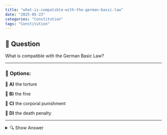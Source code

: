 ```yaml
---
title: "what-is-compatible-with-the-german-basic-law"
date: "2025-05-23"
categories: "Constitution"
tags: "Constitution"
---
```


## 📌 **Question**

What is compatible with the German Basic Law?



---

### 📝 **Options:**

🔘 **A)** the torture

🔘 **B)** the fine

🔘 **C)** the corporal punishment

🔘 **D)** the death penalty

---

<details>
  <summary>🔍 Show Answer</summary>

  <p>
💡  <b>Correct Answer:</b>  b
  </p>
  <p>
    📖<b>Explanation:</b>
    
  </p>
</details>
